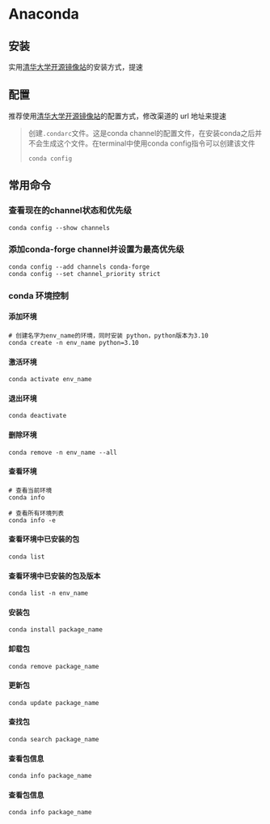 # Anaconda

## 安装

实用[清华大学开源镜像站](https://mirrors.tuna.tsinghua.edu.cn/help/anaconda/)的安装方式，提速


## 配置

推荐使用[清华大学开源镜像站](https://mirrors.tuna.tsinghua.edu.cn/help/anaconda/)的配置方式，修改渠道的 url 地址来提速

> 创建`.condarc`文件。这是conda channel的配置文件，在安装conda之后并不会生成这个文件。在terminal中使用conda config指令可以创建该文件
> ```shell
> conda config
> ```

## 常用命令

### 查看现在的channel状态和优先级

```shell
conda config --show channels
```

### 添加conda-forge channel并设置为最高优先级

```shell
conda config --add channels conda-forge
conda config --set channel_priority strict
```

### conda 环境控制


#### 添加环境
```shell
# 创建名字为env_name的环境，同时安装 python，python版本为3.10
conda create -n env_name python=3.10
```

#### 激活环境
```shell
conda activate env_name
```

#### 退出环境
```shell
conda deactivate
```

#### 删除环境
```shell
conda remove -n env_name --all
```

#### 查看环境

```shell
# 查看当前环境
conda info
```

```shell
# 查看所有环境列表
conda info -e
```

#### 查看环境中已安装的包
```shell
conda list
```

#### 查看环境中已安装的包及版本
```shell
conda list -n env_name
```

#### 安装包
```shell
conda install package_name
```

#### 卸载包
```shell
conda remove package_name
```

#### 更新包
```shell
conda update package_name
```

#### 查找包
```shell
conda search package_name
```

#### 查看包信息
```shell
conda info package_name
```

#### 查看包信息
```shell
conda info package_name
```
